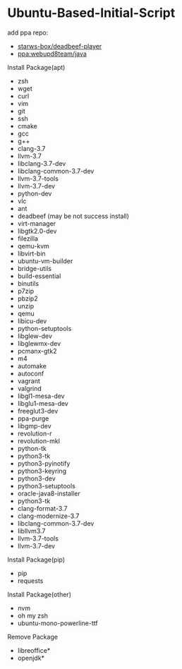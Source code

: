 # Ubuntu-Based-Initial-Script
add ppa repo:
* [starws-box/deadbeef-player](https://launchpad.net/~starws-box/+archive/ubuntu/deadbeef-player)
* [ppa:webupd8team/java](https://launchpad.net/~webupd8team/+archive/ubuntu/java)

Install Package(apt)
* zsh
* wget
* curl
* vim
* git
* ssh
* cmake
* gcc
* g++
* clang-3.7
* llvm-3.7
* libclang-3.7-dev
* libclang-common-3.7-dev
* llvm-3.7-tools
* llvm-3.7-dev
* python-dev
* vlc
* ant
* deadbeef (may be not success install)
* virt-manager
* libgtk2.0-dev
* filezilla
* qemu-kvm
* libvirt-bin
* ubuntu-vm-builder
* bridge-utils
* build-essential
* binutils
* p7zip
* pbzip2
* unzip
* qemu
* libicu-dev
* python-setuptools
* libglew-dev
* libglewmx-dev
* pcmanx-gtk2
* m4
* automake
* autoconf
* vagrant
* valgrind
* libgl1-mesa-dev
* libglu1-mesa-dev
* freeglut3-dev
* ppa-purge
* libgmp-dev
* revolution-r
* revolution-mkl
* python-tk
* python3-tk
* python3-pyinotify
* python3-keyring
* python3-dev
* python3-setuptools
* oracle-java8-installer
* python3-tk
* clang-format-3.7
* clang-modernize-3.7
* libclang-common-3.7-dev
* libllvm3.7
* llvm-3.7-tools
* llvm-3.7-dev

Install Package(pip)
* pip
* requests

Install Package(other)
* nvm
* oh my zsh
* ubuntu-mono-powerline-ttf

Remove Package
* libreoffice*
* openjdk*
